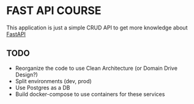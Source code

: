 # FAST API COURSE

This application is just a simple CRUD API to get more knowledge about [FastAPI](https://fastapi.tiangolo.com/)

## TODO

- Reorganize the code to use Clean Architecture (or Domain Drive Design?)
- Split environments (dev, prod)
- Use Postgres as a DB
- Build docker-compose to use containers for these services
